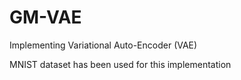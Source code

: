 # GM-VAE
Implementing Variational Auto-Encoder (VAE)

MNIST dataset has been used for this implementation
